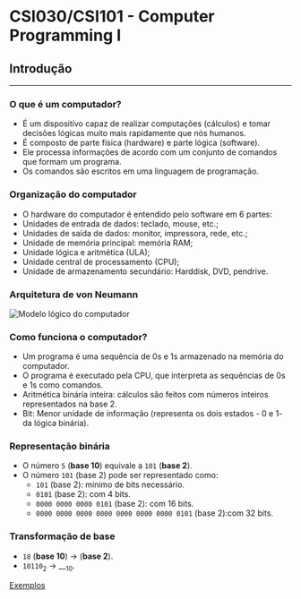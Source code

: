 # CSI030/CSI101 - Computer Programming I

## Introdução

---

### O que é um computador?

- É um dispositivo capaz de realizar computações (cálculos) e tomar decisões lógicas muito mais rapidamente que nós humanos.
- É composto de parte física (hardware) e parte lógica (software).
- Ele processa informações de acordo com um conjunto de comandos que formam um programa.
- Os comandos são escritos em uma linguagem de programação.

### Organização do computador

- O hardware do computador é entendido pelo software em 6 partes:
- Unidades de entrada de dados: teclado, mouse, etc.;
- Unidades de saída de dados: monitor, impressora, rede, etc.;
- Unidade de memória principal: memória RAM;
- Unidade lógica e aritmética (ULA);
- Unidade central de processamento (CPU);
- Unidade de armazenamento secundário: Harddisk, DVD, pendrive.

### Arquitetura de von Neumann

![Modelo lógico do computador](https://upload.wikimedia.org/wikipedia/commons/9/95/Arquiteturavn.png)

### Como funciona o computador?

- Um programa é uma sequência de 0s e 1s armazenado na memória do computador.
- O programa é executado pela CPU, que interpreta as sequências de 0s e 1s como comandos.
- Aritmética binária inteira: cálculos são feitos com números inteiros representados na base 2.
- Bit: Menor unidade de informação (representa os dois estados - 0 e 1- da lógica binária).

### Representação binária

- O número `5` (**base 10**) equivale a `101` (**base 2**).
- O número `101` (base 2) pode ser representado como:
  - `101` (base 2): mínimo de bits necessário.
  - `0101` (base 2): com 4 bits.
  - `0000 0000 0000 0101` (base 2): com 16 bits.
  - `0000 0000 0000 0000 0000 0000 0000 0101` (base 2):com 32 bits.

### Transformação de base

- `18` (**base 10**) -> (**base 2**).
- `10110`<sub>2</sub> -> __<sub>10</sub>.

[Exemplos](https://docente.ifsc.edu.br/alex.forghieri/MaterialDidatico/Arquitetura%20de%20computadores/Material%20das%20aulas/08%20-%2017-06-2016/Convers%C3%A3o%20de%20Bases.pdf)
